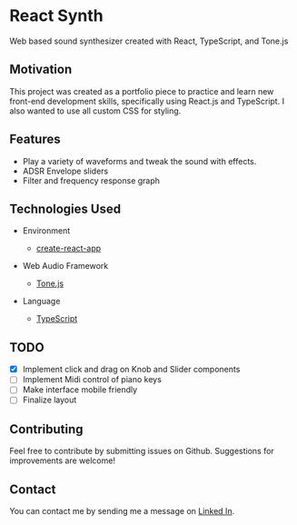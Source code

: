 # React Synth

Web based sound synthesizer created with React, TypeScript, and Tone.js

## Motivation

This project was created as a portfolio piece to practice and learn new front-end development skills, specifically using React.js and TypeScript. I also wanted to use all custom CSS for styling.

## Features

- Play a variety of waveforms and tweak the sound with effects.
- ADSR Envelope sliders
- Filter and frequency response graph

## Technologies Used

- Environment

  - [create-react-app](https://github.com/facebook/create-react-app)

- Web Audio Framework

  - [Tone.js](https://tonejs.github.io/)

- Language
  - [TypeScript](https://www.typescriptlang.org/)

## TODO

- [x] Implement click and drag on Knob and Slider components
- [ ] Implement Midi control of piano keys
- [ ] Make interface mobile friendly
- [ ] Finalize layout

## Contributing

Feel free to contribute by submitting issues on Github. Suggestions for improvements are welcome!

## Contact

You can contact me by sending me a message on [Linked In](https://www.linkedin.com/in/kevin-ungerecht-228610123).
